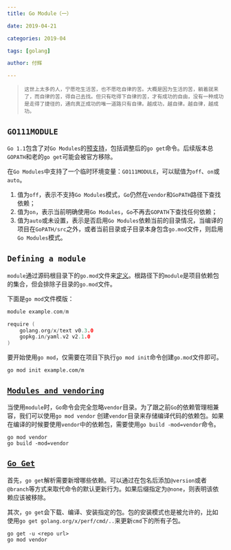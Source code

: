 ```yaml
---
title: Go Module（一）

date: 2019-04-21

categories: 2019-04

tags: [golang]

author: 付辉

---
```


> `这世上太多的人，宁愿吃生活苦，也不愿吃自律的苦。大概是因为生活的苦，躺着就来了，而自律的苦，得自己去找。但只有吃得下自律的苦，才有成功的自由，没有一种成功是走得了捷径的，通向真正成功的唯一道路只有自律。越成功，越自律。越自律，越成功。`

## `GO111MODULE`

`Go 1.1`包含了对`Go Modules`的[预支持](<https://golang.org/cmd/go/#hdr-Preliminary_module_support>)，包括调整后的`go get`命令。后续版本总`GOPATH`和老的`go get`可能会被官方移除。

在`Go Modules`中支持了一个临时环境变量：`GO111MODULE`，可以赋值为`off`、`on`或`auto`。

1. 值为`off`，表示不支持`Go Modules`模式，`Go`仍然在`vendor`和`GoPATH`路径下查找依赖；
2. 值为`on`，表示当前明确使用`Go Modules`，`Go`不再去`GOPATH`下查找任何依赖；
3. 值为`auto`或未设置，表示是否启用`Go Modules`依赖当前的目录情况，当编译的项目在`GoPATH/src`之外，或者当前目录或子目录本身包含`go.mod`文件，则启用`Go Modules`模式。

## `Defining a module`

`module`通过源码根目录下的`go.mod`文件来[定义](<https://golang.org/cmd/go/#hdr-Defining_a_module>)。根路径下的`module`是项目依赖包的集合，但会排除子目录的`go.mod`文件。

下面是`go mod`文件模版：

```go
module example.com/m

require (
	golang.org/x/text v0.3.0
	gopkg.in/yaml.v2 v2.1.0
)
```

要开始使用`go mod`，仅需要在项目下执行`go mod init`命令创建`go.mod`文件即可。

```shell
go mod init example.com/m
```

## [`Modules and vendoring`](<https://golang.org/cmd/go/#hdr-Modules_and_vendoring>)

当使用`module`时，`Go`命令会完全忽略`vendor`目录。为了跟之前`Go`的依赖管理相兼容，我们可以使用`go mod vendor` 创建`vendor`目录来存储编译代码的依赖包。如果在编译的时候要使用`vendor`中的依赖包，需要使用`go build -mod=vendor`命令。

```shell
go mod vendor 
go build -mod=vendor
```

## [`Go Get`](<https://golang.org/cmd/go/#hdr-Module_aware_go_get>)

首先，`go get`解析需要新增哪些依赖。可以通过在包名后添加`@version`或者`@branch`等方式来取代命令的默认更新行为。如果后缀指定为`@none`，则表明该依赖应该被移除。

其次，`go get`会下载、编译、安装指定的包。包的安装模式也是被允许的，比如使用`go get golang.org/x/perf/cmd/..`来更新`cmd`下的所有子包。

```shell
go get -u <repo url>
go mod vendor
```